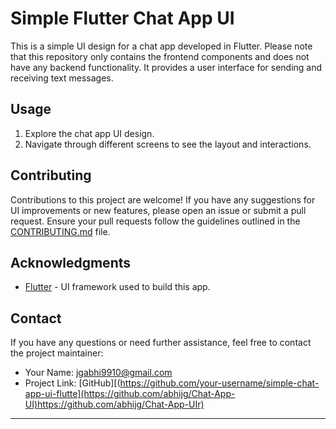 # Simple Flutter Chat App UI

This is a simple UI design for a chat app developed in Flutter. Please note that this repository only contains the frontend components and does not have any backend functionality. It provides a user interface for sending and receiving text messages.


## Usage

1. Explore the chat app UI design.
2. Navigate through different screens to see the layout and interactions.

## Contributing

Contributions to this project are welcome! If you have any suggestions for UI improvements or new features, please open an issue or submit a pull request. Ensure your pull requests follow the guidelines outlined in the [CONTRIBUTING.md](CONTRIBUTING.md) file.


## Acknowledgments

- [Flutter](https://flutter.dev/) - UI framework used to build this app.

## Contact

If you have any questions or need further assistance, feel free to contact the project maintainer:

- Your Name: jgabhi9910@gmail.com
- Project Link: [GitHub][(https://github.com/your-username/simple-chat-app-ui-flutte](https://github.com/abhijg/Chat-App-UI)https://github.com/abhijg/Chat-App-UIr)

---
